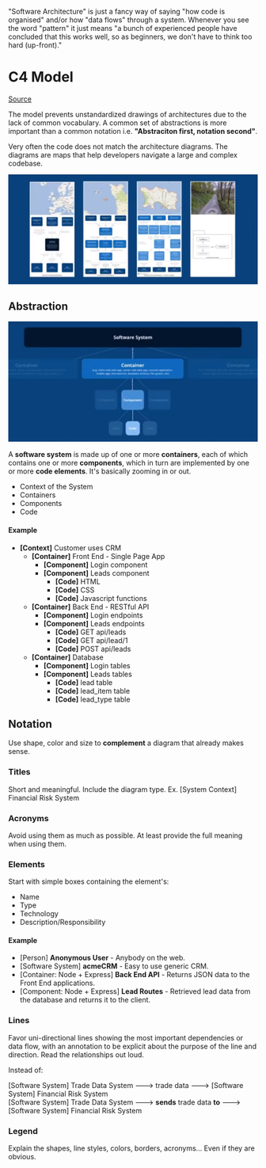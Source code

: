 "Software Architecture" is just a fancy way of saying "how code is organised" and/or how "data flows" through a system. Whenever you see the word "pattern" it just means "a bunch of experienced people have concluded that this works well, so as beginners, we don't have to think too hard (up-front)."

# C4 Model

[Source](https://www.youtube.com/watch?v=1zYK615kepE)

The model prevents unstandardized drawings of architectures due to the lack of common vocabulary. A common set of abstractions is more important than a common notation i.e. **"Abstraciton first, notation second"**.

Very often the code does not match the architecture diagrams. The diagrams are maps that help developers navigate a large and complex codebase.

![TEA](../pics/architecture/architecture_c4model_maps.jpg)

## Abstraction

![TEA](../pics/architecture/architecture_c4model_scope.jpg)

A **software system** is made up of one or more **containers**, each of which contains one or more **components**, which in turn are implemented by one or more **code elements**. It's basically zooming in or out.

- Context of the System
- Containers
- Components
- Code

#### Example

- **[Context]** Customer uses CRM
    - **[Container]** Front End - Single Page App
        - **[Component]** Login component
        - **[Component]** Leads component
            - **[Code]** HTML
            - **[Code]** CSS
            - **[Code]** Javascript functions
    - **[Container]** Back End - RESTful API
        - **[Component]** Login endpoints
        - **[Component]** Leads endpoints
            - **[Code]** GET api/leads
            - **[Code]** GET api/lead/1
            - **[Code]** POST api/leads
    - **[Container]** Database
        - **[Component]** Login tables
        - **[Component]** Leads tables
            - **[Code]** lead table
            - **[Code]** lead_item table
            - **[Code]** lead_type table

## Notation

Use shape, color and size to **complement** a diagram that already makes sense.

### Titles
Short and meaningful. Include the diagram type. Ex. [System Context] Financial Risk System

### Acronyms

Avoid using them as much as possible. At least provide the full meaning when using them.

### Elements

Start with simple boxes containing the element's:
- Name
- Type
- Technology
- Description/Responsibility

#### Example

- [Person] **Anonymous User** - Anybody on the web.
- [Software System] **acmeCRM** - Easy to use generic CRM.
- [Container: Node + Express] **Back End API** - Returns JSON data to the Front End applications.
- [Component: Node + Express] **Lead Routes** - Retrieved lead data from the database and returns it to the client.

### Lines

Favor uni-directional lines showing the most important dependencies or data flow, with an annotation to be explicit about the purpose of the line and direction. Read the relationships out loud.

Instead of:  

[Software System] Trade Data System ---> trade data ---> [Software System] Financial Risk System  
[Software System] Trade Data System ---> **sends** trade data **to** ---> [Software System] Financial Risk System
 
### Legend

Explain the shapes, line styles, colors, borders, acronyms... Even if they are obvious.
